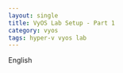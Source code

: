 ```yaml
---
layout: single
title: VyOS Lab Setup - Part 1
category: vyos
tags: hyper-v vyos lab
---
```


English